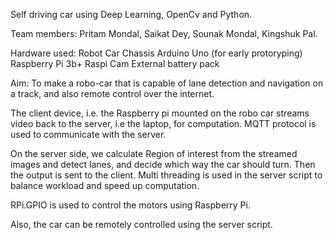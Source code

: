 Self driving car using Deep Learning, OpenCv and Python.

Team members: Pritam Mondal, Saikat Dey, Sounak Mondal, Kingshuk Pal.

Hardware used:
Robot Car Chassis
Arduino Uno (for early protoryping)
Raspberry Pi 3b+
Raspi Cam
External battery pack

Aim: To make a robo-car that is capable of lane detection and navigation on a track, and also remote control over the internet.

The client device, i.e. the Raspberry pi mounted on the robo car streams video back to the server, i.e the laptop, for computation.
MQTT protocol is used to communicate with the server.

On the server side, we calculate Region of interest from the streamed images and detect lanes, and decide which way the car should turn.
Then the output is sent to the client.
Multi threading is used in the server script to balance workload and speed up computation.

RPi.GPIO is used to control the motors using Raspberry Pi.

Also, the car can be remotely controlled using the server script.


